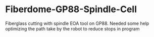 # Fiberdome-GP88-Spindle-Cell

Fiberglass cutting with spindle EOA tool on GP88. Needed some help optimizing the path take by the robot to reduce stops in program
